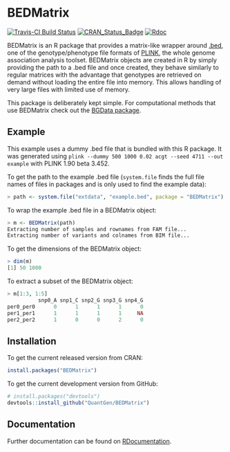 BEDMatrix
=========

[![Travis-CI Build Status](https://travis-ci.org/QuantGen/BEDMatrix.svg?branch=master)](https://travis-ci.org/QuantGen/BEDMatrix)
[![CRAN_Status_Badge](http://www.r-pkg.org/badges/version/BEDMatrix)](https://cran.r-project.org/package=BEDMatrix)
[![Rdoc](http://www.rdocumentation.org/badges/version/BEDMatrix)](http://www.rdocumentation.org/packages/BEDMatrix)

BEDMatrix is an R package that provides a matrix-like wrapper around [.bed](https://www.cog-genomics.org/plink2/formats#bed), one of the genotype/phenotype file formats of [PLINK](https://www.cog-genomics.org/plink2), the whole genome association analysis toolset. BEDMatrix objects are created in R by simply providing the path to a .bed file and once created, they behave similarly to regular matrices with the advantage that genotypes are retrieved on demand without loading the entire file into memory. This allows handling of very large files with limited use of memory.

This package is deliberately kept simple. For computational methods that use BEDMatrix check out the [BGData package](https://github.com/QuantGen/BGData).


Example
-------

This example uses a dummy .bed file that is bundled with this R package. It was generated using `plink --dummy 500 1000 0.02 acgt --seed 4711 --out example` with PLINK 1.90 beta 3.452.

To get the path to the example .bed file (`system.file` finds the full file names of files in packages and is only used to find the example data):

```R
> path <- system.file("extdata", "example.bed", package = "BEDMatrix")
```

To wrap the example .bed file in a BEDMatrix object:

```R
> m <- BEDMatrix(path)
Extracting number of samples and rownames from FAM file...
Extracting number of variants and colnames from BIM file...
```

To get the dimensions of the BEDMatrix object:

```R
> dim(m)
[1] 50 1000
```

To extract a subset of the BEDMatrix object:

```R
> m[1:3, 1:5]
          snp0_A snp1_C snp2_G snp3_G snp4_G
per0_per0      0      1      1      1      0
per1_per1      1      1      1      1     NA
per2_per2      1      0      0      2      0
```


Installation
------------

To get the current released version from CRAN:

```R
install.packages("BEDMatrix")
```

To get the current development version from GitHub:

```R
# install.packages("devtools")
devtools::install_github("QuantGen/BEDMatrix")
```


Documentation
-------------

Further documentation can be found on [RDocumentation](http://www.rdocumentation.org/packages/BEDMatrix).

